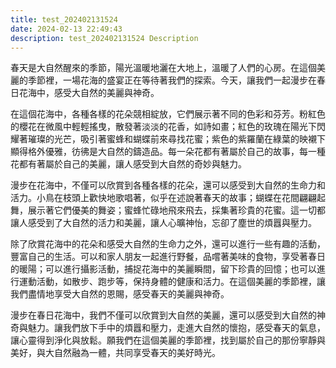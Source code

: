 ```yaml
---
title: test_202402131524
date: 2024-02-13 22:49:43
description: test_202402131524 Description
---
```


春天是大自然醒來的季節，陽光溫暖地灑在大地上，溫暖了人們的心房。在這個美麗的季節裡，一場花海的盛宴正在等待著我們的探索。今天，讓我們一起漫步在春日花海中，感受大自然的美麗與神奇。

在這個花海中，各種各樣的花朵競相綻放，它們展示著不同的色彩和芬芳。粉紅色的櫻花在微風中輕輕搖曳，散發著淡淡的花香，如詩如畫；紅色的玫瑰在陽光下閃耀著璀璨的光芒，吸引著蜜蜂和蝴蝶前來尋找花蜜；紫色的紫羅蘭在綠葉的映襯下顯得格外優雅，彷彿是大自然的鑄造品。每一朵花都有著屬於自己的故事，每一種花都有著屬於自己的美麗，讓人感受到大自然的奇妙與魅力。

漫步在花海中，不僅可以欣賞到各種各樣的花朵，還可以感受到大自然的生命力和活力。小鳥在枝頭上歡快地歌唱著，似乎在述說著春天的故事；蝴蝶在花間翩翩起舞，展示著它們優美的舞姿；蜜蜂忙碌地飛來飛去，採集著珍貴的花蜜。這一切都讓人感受到了大自然的活力和美麗，讓人心曠神怡，忘卻了塵世的煩囂與壓力。

除了欣賞花海中的花朵和感受大自然的生命力之外，還可以進行一些有趣的活動，豐富自己的生活。可以和家人朋友一起進行野餐，品嚐著美味的食物，享受著春日的暖陽；可以進行攝影活動，捕捉花海中的美麗瞬間，留下珍貴的回憶；也可以進行運動活動，如散步、跑步等，保持身體的健康和活力。在這個美麗的季節裡，讓我們盡情地享受大自然的恩賜，感受春天的美麗與神奇。

漫步在春日花海中，我們不僅可以欣賞到大自然的美麗，還可以感受到大自然的神奇與魅力。讓我們放下手中的煩囂和壓力，走進大自然的懷抱，感受春天的氣息，讓心靈得到淨化與放鬆。願我們在這個美麗的季節裡，找到屬於自己的那份寧靜與美好，與大自然融為一體，共同享受春天的美好時光。